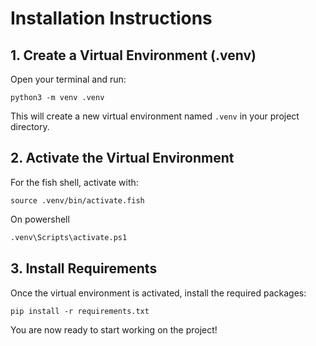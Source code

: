 # Installation Instructions

## 1. Create a Virtual Environment (.venv)

Open your terminal and run:

```fish
python3 -m venv .venv
```

This will create a new virtual environment named `.venv` in your project directory.

## 2. Activate the Virtual Environment

For the fish shell, activate with:

```fish
source .venv/bin/activate.fish
```

On powershell

```bash
.venv\Scripts\activate.ps1
```

## 3. Install Requirements

Once the virtual environment is activated, install the required packages:

```fish
pip install -r requirements.txt
```

You are now ready to start working on the project!
